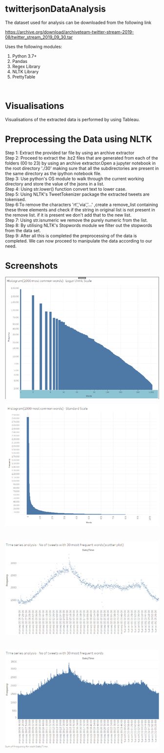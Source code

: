 # twitterjsonDataAnalysis

The dataset used for analysis can be downloaded from the following link <br>

 https://archive.org/download/archiveteam-twitter-stream-2019-08/twitter_stream_2019_09_30.tar


Uses the following modules: <br>

1. Python 3.7+ <br>
2. Pandas <br>
3. Regex Library <br>
4. NLTK Library <br>
5. PrettyTable <br> 
 <br>

 # Visualisations 

 Visualisations of the extracted data is performed by using Tableau.

# Preprocessing the Data using NLTK

Step 1: Extract the provided tar file by using an archive extractor <br>
Step 2: Proceed to extract the .bz2 files that are generated from each of the folders (00 to 23) by using an archive extractor.Open a jupyter notebook in the root directory './30' making sure that all the subdirectories are present in the same directory as the ipython notebook file. <br>
Step 3: Use python's OS module to walk through the current working directory and store the value of the jsons in a list. <br>
Step 4: Using str.lower() function convert text to lower case. <br>
Step 5: Using NLTK's TweetTokenizer package the extracted tweets are tokenised. <br>
Step 6:To remove the characters 'rt','via','...' ,create a remove_list containing these three elements and check if the string in original list is not present in the remove list. if it is present we don't add that to the new list. <br>
Step 7: Using str.isnumeric we remove the purely numeric from the list. <br>
Step 8: By utilising NLTK's Stopwords module we filter out the stopwords from the data set. <br>
Step 9: After all this is completed the preprocessing of the data is completed. We can now proceed to manipulate the data according to our need.<br>


# Screenshots


![Visualisation 1](https://github.com/swathiravi10695/twitterjsonDataAnalysis/blob/main/Screenshots/1000MostCommonUsedWords.PNG)
<br>

![Visualisation 2](https://github.com/swathiravi10695/twitterjsonDataAnalysis/blob/main/Screenshots/1000MostCommonUsedWordsStandardScale.PNG)

<br>

![Visualisation 3](https://github.com/swathiravi10695/twitterjsonDataAnalysis/blob/main/Screenshots/TIme%20series%20analysis%20-%20No%20of%20tweets%20Scatter.png)

<br>

![Visualisation 4](https://github.com/swathiravi10695/twitterjsonDataAnalysis/blob/main/Screenshots/TIme%20series%20analysis%20-%20No%20of%20tweets.png)

